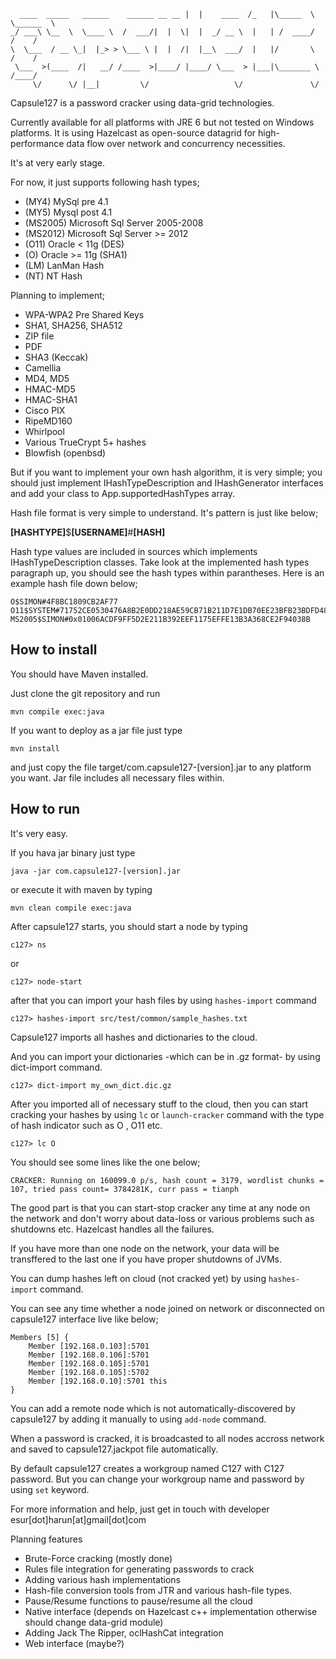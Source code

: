 ~~~~~
  ____  _____   ______    ______ __ __ |  |    ____  /_   |\_____  \ \______  \
_/ ___\ \__  \  \____ \  /  ___/|  |  \|  |  _/ __ \  |   | /  ____/     /    /
\  \___  / __ \_|  |_> > \___ \ |  |  /|  |__\  ___/  |   |/       \    /    / 
 \___  >(____  /|   __/ /____  >|____/ |____/ \___  > |___|\_______ \  /____/  
     \/      \/ |__|         \/                   \/               \/          
~~~~~

Capsule127 is a password cracker using data-grid technologies. 

Currently available for all platforms with JRE 6 but not tested on Windows platforms. 
It is using Hazelcast as open-source datagrid for high-performance data flow over network
and concurrency necessities. 

It's at very early stage.

For now, it just supports following hash types;

* (MY4) MySql pre 4.1 
* (MY5) Mysql post 4.1 
* (MS2005) Microsoft Sql Server 2005-2008
* (MS2012) Microsoft Sql Server >= 2012
* (O11) Oracle < 11g (DES)
* (O) Oracle >= 11g (SHA1)
* (LM) LanMan Hash
* (NT) NT Hash

Planning to implement;

* WPA-WPA2 Pre Shared Keys
* SHA1, SHA256, SHA512
* ZIP file
* PDF
* SHA3 (Keccak)
* Camellia
* MD4, MD5
* HMAC-MD5
* HMAC-SHA1
* Cisco PIX 
* RipeMD160
* Whirlpool
* Various TrueCrypt 5+ hashes 
* Blowfish (openbsd)

But if you want to implement your own hash algorithm, it is very simple; you should just implement 
IHashTypeDescription and IHashGenerator interfaces and add your class to App.supportedHashTypes 
array.

Hash file format is very simple to understand. It's pattern is just like below;

**[HASHTYPE]**$**[USERNAME]**#**[HASH]**

Hash type values are included in sources which implements IHashTypeDescription classes. Take look at 
the implemented hash types paragraph up, you should see the hash types within parantheses. Here is an
example hash file down below;


~~~~
O$SIMON#4F8BC1809CB2AF77
O11$SYSTEM#71752CE0530476A8B2E0DD218AE59CB71B211D7E1DB70EE23BFB23BDFD48
MS2005$SIMON#0x01006ACDF9FF5D2E211B392EEF1175EFFE13B3A368CE2F94038B
~~~~

How to install
--------------

You should have Maven installed.

Just clone the git repository and run

  `mvn compile exec:java`

If you want to deploy as a jar file just type

  `mvn install`

and just copy the file target/com.capsule127-[version].jar to any platform you want. Jar file includes
all necessary files within. 

How to run
----------

It's very easy.

If you hava jar binary just type 

  `java -jar com.capsule127-[version].jar` 
  
or execute it with maven by typing 

  `mvn clean compile exec:java`
  
After capsule127 starts, you should start a node by typing 

  `c127> ns` 
  
  or
  
  `c127> node-start`
  
after that you can import your hash files by using `hashes-import` command

  `c127> hashes-import src/test/common/sample_hashes.txt`
  
Capsule127 imports all hashes and dictionaries to the cloud. 

And you can import your dictionaries -which can be in .gz format- by using
dict-import command.

  `c127> dict-import my_own_dict.dic.gz`
  
After you imported all of necessary stuff to the cloud, then you can start 
cracking your hashes by using `lc` or `launch-cracker` command with the type
of hash indicator such as O , O11 etc.

  `c127> lc O`

You should see some lines like the one below;

`CRACKER: Running on 160099.0 p/s, hash count = 3179, wordlist chunks = 107, tried pass count= 3784281K, curr pass = tianph `

The good part is that you can start-stop cracker any time at any node on the network
and don't worry about data-loss or various problems such as shutdowns etc. Hazelcast handles
all the failures.

If you have more than one node on the network, your data will be transffered to the last
one if you have proper shutdowns of JVMs.

You can dump hashes left on cloud (not cracked yet) by using `hashes-import` command.

You can see any time whether a node joined on network or disconnected on capsule127 
interface live like below;


~~~~~
Members [5] {
	Member [192.168.0.103]:5701
	Member [192.168.0.106]:5701
	Member [192.168.0.105]:5701
	Member [192.168.0.105]:5702
	Member [192.168.0.10]:5701 this
}
~~~~~

You can add a remote node which is not automatically-discovered by capsule127 by adding
it manually to using `add-node` command.

When a password is cracked, it is broadcasted to all nodes accross network and
saved to capsule127.jackpot file automatically. 

By default capsule127 creates a workgroup named C127 with C127 password. But you can
change your workgroup name and password by using `set` keyword.


For more information and help, just get in touch with developer esur[dot]harun[at]gmail[dot]com

Planning features

* Brute-Force cracking (mostly done)
* Rules file integration for generating passwords to crack
* Adding various hash implementations
* Hash-file conversion tools from JTR and various hash-file types.
* Pause/Resume functions to pause/resume all the cloud
* Native interface (depends on Hazelcast c++ implementation otherwise should change data-grid module)
* Adding Jack The Ripper, oclHashCat integration
* Web interface (maybe?)
